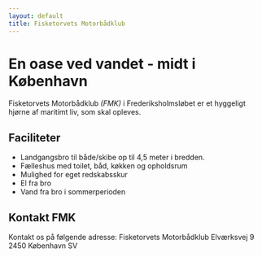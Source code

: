 ```yaml
---
layout: default
title: Fisketorvets Motorbådklub
---
```



# En oase ved vandet - midt i København

Fisketorvets Motorbådklub *(FMK)* i Frederiksholmsløbet er et hyggeligt hjørne af maritimt liv, som skal opleves.


## Faciliteter

* Landgangsbro til både/skibe op til 4,5 meter i bredden.
* Fælleshus med toilet, båd, køkken og opholdsrum
* Mulighed for eget redskabsskur
* El fra bro
* Vand fra bro i sommerperioden


## Kontakt FMK

Kontakt os på følgende adresse:
Fisketorvets Motorbådklub
Elværksvej 9
2450 København SV
